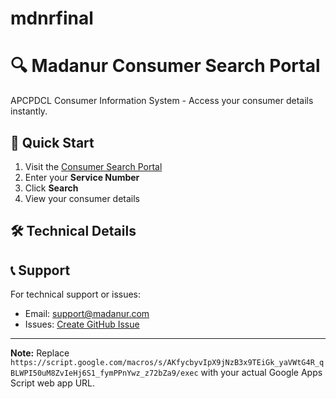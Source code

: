 # mdnrfinal
# 🔍 Madanur Consumer Search Portal

APCPDCL Consumer Information System - Access your consumer details instantly.

## 🚀 Quick Start

1. Visit the [Consumer Search Portal](https://script.google.com/macros/s/AKfycbwpuZLHVYbAjFc0n74aKzMwVzm5x4F_q9ofU_M1Iew1k1X488S3h6_harh4O4yXC8d-/exec)
2. Enter your **Service Number**
3. Click **Search**
4. View your consumer details

## 🛠️ Technical Details


## 📞 Support

For technical support or issues:
- Email: support@madanur.com
- Issues: [Create GitHub Issue](https://github.com/your-username/your-repo/issues)

---

**Note:** Replace `https://script.google.com/macros/s/AKfycbyvIpX9jNzB3x9TEiGk_yaVWtG4R_qBLWPI50uM8ZvIeHj6S1_fymPPnYwz_z72bZa9/exec` with your actual Google Apps Script web app URL.
